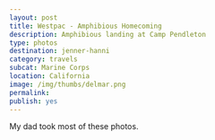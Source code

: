 ```yaml
---
layout: post
title: Westpac - Amphibious Homecoming
description: Amphibious landing at Camp Pendleton
type: photos
destination: jenner-hanni
category: travels
subcat: Marine Corps
location: California
image: /img/thumbs/delmar.png
permalink: 
publish: yes
---
```


My dad took most of these photos.

<p><a href="https://jenner.smugmug.com/Marine-Corps/Westpac-Del-Mar-Basin/i-MXxRrcc/0/M/dscf0886-M.jpg">
<img src="https://jenner.smugmug.com/Marine-Corps/Westpac-Del-Mar-Basin/i-MXxRrcc/0/M/dscf0886-M.jpg" alt=""></a></p>

<p><a href="https://jenner.smugmug.com/Marine-Corps/Westpac-Del-Mar-Basin/i-9Z2DDZB/0/M/dscf0887-M.jpg">
<img src="https://jenner.smugmug.com/Marine-Corps/Westpac-Del-Mar-Basin/i-9Z2DDZB/0/M/dscf0887-M.jpg" alt=""></a></p>

<p><a href="https://jenner.smugmug.com/Marine-Corps/Westpac-Del-Mar-Basin/i-bJ7RLVS/0/M/dscf0893-M.jpg">
<img src="https://jenner.smugmug.com/Marine-Corps/Westpac-Del-Mar-Basin/i-bJ7RLVS/0/M/dscf0893-M.jpg" alt=""></a></p>

<p><a href="https://jenner.smugmug.com/Marine-Corps/Westpac-Del-Mar-Basin/i-337vHLb/0/M/dscf0895-M.jpg">
<img src="https://jenner.smugmug.com/Marine-Corps/Westpac-Del-Mar-Basin/i-337vHLb/0/M/dscf0895-M.jpg" alt=""></a></p>

<p><a href="https://jenner.smugmug.com/Marine-Corps/Westpac-Del-Mar-Basin/i-vQ7SCJV/0/M/dscf0896-M.jpg">
<img src="https://jenner.smugmug.com/Marine-Corps/Westpac-Del-Mar-Basin/i-vQ7SCJV/0/M/dscf0896-M.jpg" alt=""></a></p>

<p><a href="https://jenner.smugmug.com/Marine-Corps/Westpac-Del-Mar-Basin/i-2b2Vx7M/0/M/dscf0901-M.jpg">
<img src="https://jenner.smugmug.com/Marine-Corps/Westpac-Del-Mar-Basin/i-2b2Vx7M/0/M/dscf0901-M.jpg" alt=""></a></p>

<p><a href="https://jenner.smugmug.com/Marine-Corps/Westpac-Del-Mar-Basin/i-58KdKnG/0/M/dscf0902-M.jpg">
<img src="https://jenner.smugmug.com/Marine-Corps/Westpac-Del-Mar-Basin/i-58KdKnG/0/M/dscf0902-M.jpg" alt=""></a></p>

<p><a href="https://jenner.smugmug.com/Marine-Corps/Westpac-Del-Mar-Basin/i-2x7H8fx/0/M/dscf0898-M.jpg">
<img src="https://jenner.smugmug.com/Marine-Corps/Westpac-Del-Mar-Basin/i-2x7H8fx/0/M/dscf0898-M.jpg" alt=""></a></p>

<p><a href="https://jenner.smugmug.com/Marine-Corps/Westpac-Del-Mar-Basin/i-pbqdnz4/0/M/dscf0906-M.jpg">
<img src="https://jenner.smugmug.com/Marine-Corps/Westpac-Del-Mar-Basin/i-pbqdnz4/0/M/dscf0906-M.jpg" alt=""></a></p>

<p><a href="https://jenner.smugmug.com/Marine-Corps/Westpac-Del-Mar-Basin/i-2xv2ntW/0/M/dscf0907-M.jpg">
<img src="https://jenner.smugmug.com/Marine-Corps/Westpac-Del-Mar-Basin/i-2xv2ntW/0/M/dscf0907-M.jpg" alt=""></a></p>

<p><a href="https://jenner.smugmug.com/Marine-Corps/Westpac-Del-Mar-Basin/i-4sLxqg3/0/M/dscf0908-M.jpg">
<img src="https://jenner.smugmug.com/Marine-Corps/Westpac-Del-Mar-Basin/i-4sLxqg3/0/M/dscf0908-M.jpg" alt=""></a></p>

<p><a href="https://jenner.smugmug.com/Marine-Corps/Westpac-Del-Mar-Basin/i-KxwqvRS/0/M/dscf0909-M.jpg">
<img src="https://jenner.smugmug.com/Marine-Corps/Westpac-Del-Mar-Basin/i-KxwqvRS/0/M/dscf0909-M.jpg" alt=""></a></p>

<p><a href="https://jenner.smugmug.com/Marine-Corps/Westpac-Del-Mar-Basin/i-ZgXrqBN/0/M/dscf0911-M.jpg">
<img src="https://jenner.smugmug.com/Marine-Corps/Westpac-Del-Mar-Basin/i-ZgXrqBN/0/M/dscf0911-M.jpg" alt=""></a></p>

<p><a href="https://jenner.smugmug.com/Marine-Corps/Westpac-Del-Mar-Basin/i-gx336Qm/0/M/dscf0916-M.jpg">
<img src="https://jenner.smugmug.com/Marine-Corps/Westpac-Del-Mar-Basin/i-gx336Qm/0/M/dscf0916-M.jpg" alt=""></a></p>

<p><a href="https://jenner.smugmug.com/Marine-Corps/Westpac-Del-Mar-Basin/i-4G5K6m9/0/M/dscf0919-M.jpg">
<img src="https://jenner.smugmug.com/Marine-Corps/Westpac-Del-Mar-Basin/i-4G5K6m9/0/M/dscf0919-M.jpg" alt=""></a></p>

<p><a href="https://jenner.smugmug.com/Marine-Corps/Westpac-Del-Mar-Basin/i-Z32BLjQ/0/M/dscf0920-M.jpg">
<img src="https://jenner.smugmug.com/Marine-Corps/Westpac-Del-Mar-Basin/i-Z32BLjQ/0/M/dscf0920-M.jpg" alt=""></a></p>

<p><a href="https://jenner.smugmug.com/Marine-Corps/Westpac-Del-Mar-Basin/i-H7RsHHK/0/M/dscf0922-M.jpg">
<img src="https://jenner.smugmug.com/Marine-Corps/Westpac-Del-Mar-Basin/i-H7RsHHK/0/M/dscf0922-M.jpg" alt=""></a></p>

<p><a href="https://jenner.smugmug.com/Marine-Corps/Westpac-Del-Mar-Basin/i-MNN2fXq/0/M/dscf0921-M.jpg">
<img src="https://jenner.smugmug.com/Marine-Corps/Westpac-Del-Mar-Basin/i-MNN2fXq/0/M/dscf0921-M.jpg" alt=""></a></p>

<p><a href="https://jenner.smugmug.com/Marine-Corps/Westpac-Del-Mar-Basin/i-SpkLnVd/0/M/dscf0910-M.jpg">
<img src="https://jenner.smugmug.com/Marine-Corps/Westpac-Del-Mar-Basin/i-SpkLnVd/0/M/dscf0910-M.jpg" alt=""></a></p>

<p><a href="https://jenner.smugmug.com/Marine-Corps/Westpac-Del-Mar-Basin/i-BNKpr9J/0/M/dscf0918-M.jpg">
<img src="https://jenner.smugmug.com/Marine-Corps/Westpac-Del-Mar-Basin/i-BNKpr9J/0/M/dscf0918-M.jpg" alt=""></a></p>


